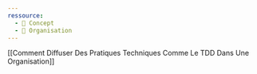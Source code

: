 ```yaml
---
ressource:
  - 🧠 Concept
  - 👥 Organisation
---
```



[[Comment Diffuser Des Pratiques Techniques Comme Le TDD Dans Une Organisation]]